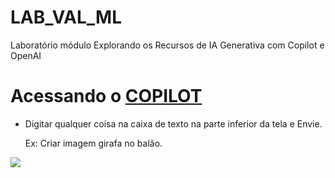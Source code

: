 # LAB_VAL_ML
Laboratório módulo Explorando os Recursos de IA Generativa com Copilot e OpenAI
# Acessando o [COPILOT](https://copilot.microsoft.com/)
* Digitar qualquer coisa na caixa de texto na parte inferior da tela e Envie.

    Ex: Criar imagem girafa no balão. 

<img src="d/Meyry/Treinamentos/dio-lab-open-source/LabIA_3/INPUTS/G1.jpeg">
